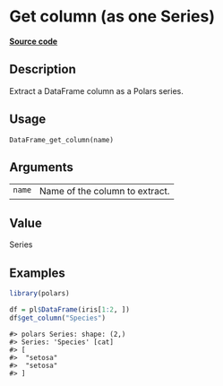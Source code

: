 

# Get column (as one Series)

[**Source code**](https://github.com/pola-rs/r-polars/tree/main/R/dataframe__frame.R#L629)

## Description

Extract a DataFrame column as a Polars series.

## Usage

<pre><code class='language-R'>DataFrame_get_column(name)
</code></pre>

## Arguments

<table>
<tr>
<td style="white-space: nowrap; font-family: monospace; vertical-align: top">
<code id="DataFrame_get_column_:_name">name</code>
</td>
<td>
Name of the column to extract.
</td>
</tr>
</table>

## Value

Series

## Examples

``` r
library(polars)

df = pl$DataFrame(iris[1:2, ])
df$get_column("Species")
```

    #> polars Series: shape: (2,)
    #> Series: 'Species' [cat]
    #> [
    #>  "setosa"
    #>  "setosa"
    #> ]
